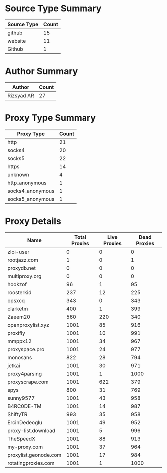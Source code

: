 # Source Type Summary

| Source Type | Count |
|-------------|-------|
| github | 15 |
| website | 11 |
| Github | 1 |


# Author Summary

| Author | Count |
|--------|-------|
| Rizsyad AR | 27 |


# Proxy Type Summary

| Proxy Type | Count |
|------------|-------|
| http | 21 |
| socks4 | 20 |
| socks5 | 22 |
| https | 14 |
| unknown | 4 |
| http_anonymous | 1 |
| socks4_anonymous | 1 |
| socks5_anonymous | 1 |


# Proxy Details

| Name | Total Proxies | Live Proxies | Dead Proxies |
|------|---------------|--------------|---------------|
| zloi-user | 0 | 0 | 0 |
| rootjazz.com | 1 | 0 | 1 |
| proxydb.net | 0 | 0 | 0 |
| multiproxy.org | 0 | 0 | 0 |
| hookzof | 96 | 1 | 95 |
| roosterkid | 237 | 12 | 225 |
| opsxcq | 343 | 0 | 343 |
| clarketm | 400 | 1 | 399 |
| Zaeem20 | 560 | 220 | 340 |
| openproxylist.xyz | 1001 | 85 | 916 |
| proxifly | 1001 | 10 | 991 |
| mmppx12 | 1001 | 34 | 967 |
| proxyspace.pro | 1001 | 24 | 977 |
| monosans | 822 | 28 | 794 |
| jetkai | 1001 | 30 | 971 |
| proxy4parsing | 1001 | 1 | 1000 |
| proxyscrape.com | 1001 | 622 | 379 |
| spys | 800 | 31 | 769 |
| sunny9577 | 1001 | 43 | 958 |
| B4RC0DE-TM | 1001 | 14 | 987 |
| ShiftyTR | 993 | 35 | 958 |
| ErcinDedeoglu | 1001 | 49 | 952 |
| proxy-list.download | 1001 | 5 | 996 |
| TheSpeedX | 1001 | 88 | 913 |
| my-proxy.com | 1001 | 37 | 964 |
| proxylist.geonode.com | 1001 | 17 | 984 |
| rotatingproxies.com | 1001 | 1 | 1000 |
